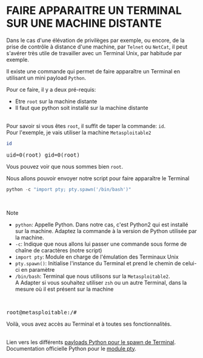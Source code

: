 # FAIRE APPARAITRE UN TERMINAL SUR UNE MACHINE DISTANTE

Dans le cas d'une élévation de privilèges par exemple, ou encore, de la prise de contrôle à distance d'une machine, par `Telnet` ou `NetCat`, il peut s'avérer très utile de travailler avec un Terminal Unix, par habitude par exemple.

Il existe une commande qui permet de faire apparaître un Terminal en utilisant un mini payload `Python`.

Pour ce faire, il y a deux pré-requis:
- Etre `root` sur la machine distante
- Il faut que python soit installé sur la machine distante

<br>Pour savoir si vous êtes `root`, il suffit de taper la commande: `id`. 
<br>Pour l'exemple, je vais utiliser la machine `Metasploitable2`

```bash
id
```
<pre>
uid=0(root) gid=0(root)
</pre>

Vous pouvez voir que nous sommes bien `root`.

Nous allons pouvoir envoyer notre script pour faire apparaître le Terminal

```python
python -c "import pty; pty.spawn('/bin/bash')"
```

<br>

> [!NOTE]
> - `python`: Appelle Python. Dans notre cas, c'est Python2 qui est installé sur la machine. Adaptez la commande à la version de Python utilisée par la machine.
> - `-c`: Indique que nous allons lui passer une commande sous forme de chaîne de caractères (notre script)
> - `import pty`: Module en charge de l'émulation des Terminaux Unix
> - `pty.spawn()`: Initialise l'instance du Terminal et prend le chemin de celui-ci en paramètre
> - `/bin/bash`: Terminal que nous utilisons sur la `Metasploitable2`.
> <br>A Adapter si vous souhaitez utiliser `zsh` ou un autre Terminal, dans la mesure où il est présent sur la machine

<br>

<pre>
root@metasploitable:/#
</pre>

Voilà, vous avez accès au Terminal et à toutes ses fonctionnalités.

<br>Lien vers les différents [payloads Python pour le spawn de Terminal](https://gtfobins.github.io/gtfobins/python/#suid).
<br>Documentation officielle Python pour le [module pty](https://docs.python.org/fr/3/library/pty.html).
